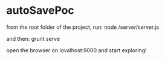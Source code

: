 autoSavePoc
===========
from the root folder of the project, run:
node /server/server.js

and then:
grunt serve

open the browser on lovalhost:9000 and start exploring!
